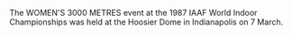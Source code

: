 The WOMEN'S 3000 METRES event at the 1987 IAAF World Indoor Championships was held at the Hoosier Dome in Indianapolis on 7 March.
